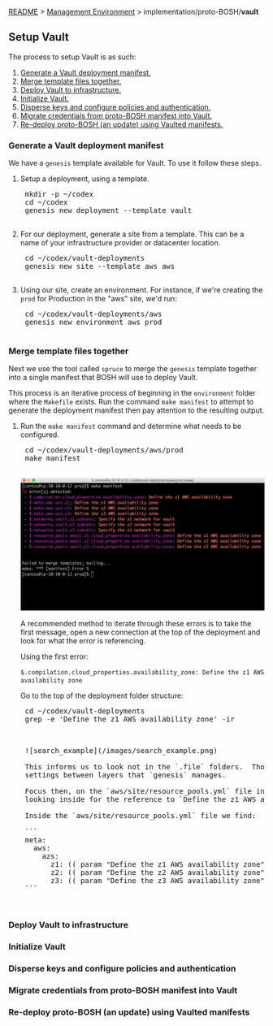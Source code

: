 [README](../../README.md) > [Management Environment](../../management_environment.md) > implementation/proto-BOSH/**vault**

## Setup Vault

The process to setup Vault is as such:

1. [Generate a Vault deployment manifest.](#toc1)
1. [Merge template files together.](#toc2)
1. [Deploy Vault to infrastructure.](#toc3)
1. [Initialize Vault.](#toc4)
1. [Disperse keys and configure policies and authentication.](#toc5)
1. [Migrate credentials from proto-BOSH manifest into Vault.](#toc6)
1. [Re-deploy proto-BOSH (an update) using Vaulted manifests.](#toc7)

### <a name="toc1"></a> Generate a Vault deployment manifest

We have a `genesis` template available for Vault.  To use it follow these steps.

1. Setup a deployment, using a template.

    <pre class="terminal">
    mkdir -p ~/codex
    cd ~/codex
    genesis new deployment --template vault
    </pre>

1. For our deployment, generate a site from a template.  This can be a name of your infrastructure provider or datacenter location.

    <pre class="terminal">
    cd ~/codex/vault-deployments
    genesis new site --template aws aws
    </pre>

1. Using our site, create an environment.  For instance, if we're creating the `prod` for Production in the "aws" site, we'd run:

    <pre class="terminal">
    cd ~/codex/vault-deployments/aws
    genesis new environment aws prod
    </pre>

### <a name="toc2"></a> Merge template files together

Next we use the tool called `spruce` to merge the `genesis` template together into
a single manifest that BOSH will use to deploy Vault.

This process is an iterative process of beginning in the `environment` folder where
the `Makefile` exists. Run the command `make manifest` to attempt to generate the
deployment manifest then pay attention to the resulting output.

1. Run the `make manifest` command and determine what needs to be configured.

    <pre class="terminal">
    cd ~/codex/vault-deployments/aws/prod
    make manifest
    </pre>

    ![make_manifest_example](/images/make_manifest_example.png)

    A recommended method to iterate through these errors is to take the first message,
    open a new connection at the top of the deployment and look for what the error
    is referencing.

    Using the first error:

    ```
    $.compilation.cloud_properties.availability_zone: Define the z1 AWS availability zone
    ```

    Go to the top of the deployment folder structure:

    <pre class="terminal">
    cd ~/codex/vault-deployments
    grep -e 'Define the z1 AWS availability zone' -ir
    <pre>

    ![search_example](/images/search_example.png)

    This informs us to look not in the `.file` folders.  Those are used for inheriting
    settings between layers that `genesis` manages.

    Focus then, on the `aws/site/resource_pools.yml` file in this case.  Open it
    looking inside for the reference to `Define the z1 AWS availability zone`.

    Inside the `aws/site/resource_pools.yml` file we find:

    ```
    meta:
      aws:
        azs:
          z1: (( param "Define the z1 AWS availability zone" ))
          z2: (( param "Define the z2 AWS availability zone" ))
          z3: (( param "Define the z3 AWS availability zone" ))
    ```

### <a name="toc3"></a> Deploy Vault to infrastructure

### <a name="toc4"></a> Initialize Vault

### <a name="toc5"></a> Disperse keys and configure policies and authentication

### <a name="toc6"></a> Migrate credentials from proto-BOSH manifest into Vault

### <a name="toc7"></a> Re-deploy proto-BOSH (an update) using Vaulted manifests
